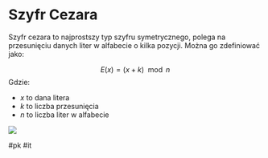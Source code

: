 # Szyfr Cezara
Szyfr cezara to najprostszy typ szyfru symetrycznego, polega na przesunięciu danych liter w alfabecie o kilka pozycji. Można go zdefiniować jako:

$$E(x)=(x+k)\mod n$$
Gdzie:
- $x$ to dana litera
- $k$ to liczba przesunięcia
- $n$ to liczba liter w alfabecie

![](https://i.imgur.com/ZBm1fNx.png)


#pk #it 